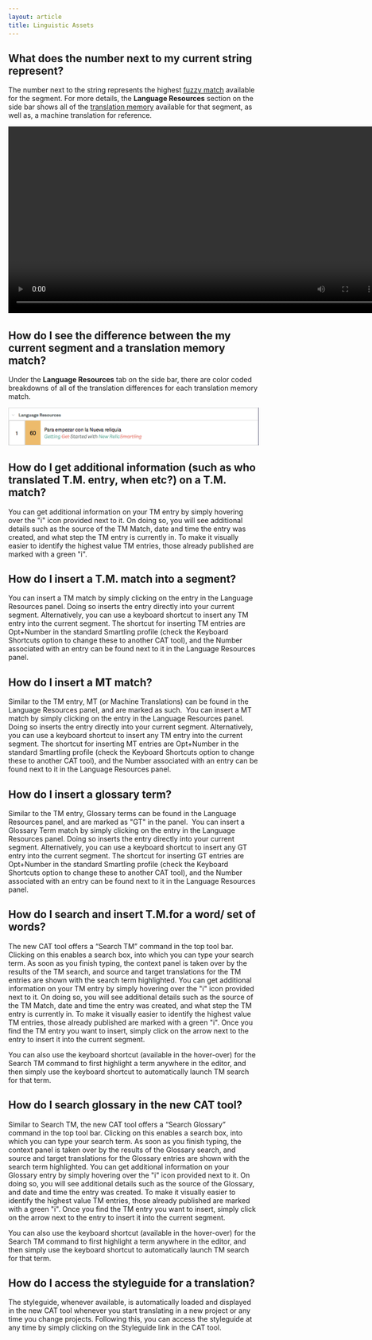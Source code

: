 ```yaml
---
layout: article
title: Linguistic Assets
---
```



## What does the number next to my current string represent?

The number next to the string represents the highest [fuzzy match](/knowledge-base/articles/fuzzy-match-estimates/) available for the segment. For more details, the **Language Resources** section on the side bar shows all of the [translation memory](/knowledge-base/articles/translation-memory/)&nbsp;available for that segment, as well as, a machine translation for reference.

<video width="750" src="/uploads/TI-NEXT-VIDEOS/side bar TM details.mp4" autoplay="" loop="loop">&nbsp;</video>

## How do I see the difference between the my current segment and a translation memory match?

Under the **Language Resources**&nbsp;tab on the side bar, there are color coded breakdowns of all of the translation differences for each translation memory match.

![](/uploads/versions/cross-out---x----560-84x---.png)

## How do I get additional information (such as who translated T.M. entry, when etc?) on a T.M. match?

You can get additional information on your TM entry by simply hovering over the "i" icon provided next to it. On doing so, you will see additional details such as the source of the TM Match, date and time the entry was created, and what step the TM entry is currently in. To make it visually easier to identify the highest value TM entries, those already published are marked with a green "i".

## How do I insert a T.M. match into a segment?

You can insert a TM match by simply clicking on the entry in the Language Resources panel. Doing so inserts the entry directly into your current segment. Alternatively, you can use a keyboard shortcut to insert any TM entry into the current segment. The shortcut for inserting TM entries are Opt+Number in the standard Smartling profile (check the Keyboard Shortcuts option to change these to another CAT tool), and the Number associated with an entry can be found next to it in the Language Resources panel.

## How do I insert a MT match?

Similar to the TM entry, MT (or Machine Translations) can be found in the Language Resources panel, and are marked as such. &nbsp;You can insert a MT match by simply clicking on the entry in the Language Resources panel. Doing so inserts the entry directly into your current segment. Alternatively, you can use a keyboard shortcut to insert any TM entry into the current segment. The shortcut for inserting MT entries are Opt+Number in the standard Smartling profile (check the Keyboard Shortcuts option to change these to another CAT tool), and the Number associated with an entry can be found next to it in the Language Resources panel.

## How do I insert a glossary term?

Similar to the TM entry, Glossary terms can be found in the Language Resources panel, and are marked as "GT" in the panel. &nbsp;You can insert a Glossary Term match by simply clicking on the entry in the Language Resources panel. Doing so inserts the entry directly into your current segment. Alternatively, you can use a keyboard shortcut to insert any GT entry into the current segment. The shortcut for inserting GT entries are Opt+Number in the standard Smartling profile (check the Keyboard Shortcuts option to change these to another CAT tool), and the Number associated with an entry can be found next to it in the Language Resources panel.

## How do I search and insert T.M.for a word/ set of words?

The new CAT tool offers a “Search TM” command in the top tool bar. Clicking on this enables a search box, into which you can type your search term. As soon as you finish typing, the context panel is taken over by the results of the TM search, and source and target translations for the TM entries are shown with the search term highlighted. You can get additional information on your TM entry by simply hovering over the "i" icon provided next to it. On doing so, you will see additional details such as the source of the TM Match, date and time the entry was created, and what step the TM entry is currently in. To make it visually easier to identify the highest value TM entries, those already published are marked with a green "i". Once you find the TM entry you want to insert, simply click on the arrow next to the entry to insert it into the current segment.

You can also use the keyboard shortcut (available in the hover-over) for the Search TM command to first highlight a term anywhere in the editor, and then simply use the keyboard shortcut to automatically launch TM search for that term.

## How do I search glossary in the new CAT tool?

Similar to Search TM, the new CAT tool offers a “Search Glossary” command in the top tool bar. Clicking on this enables a search box, into which you can type your search term. As soon as you finish typing, the context panel is taken over by the results of the Glossary search, and source and target translations for the Glossary entries are shown with the search term highlighted. You can get additional information on your Glossary entry by simply hovering over the "i" icon provided next to it. On doing so, you will see additional details such as the source of the Glossary, and date and time the entry was created. To make it visually easier to identify the highest value TM entries, those already published are marked with a green "i". Once you find the TM entry you want to insert, simply click on the arrow next to the entry to insert it into the current segment.

You can also use the keyboard shortcut (available in the hover-over) for the Search TM command to first highlight a term anywhere in the editor, and then simply use the keyboard shortcut to automatically launch TM search for that term.

## How do I access the styleguide for a translation?

The styleguide, whenever available, is automatically loaded and displayed in the new CAT tool whenever you start translating in a new project or any time you change projects. Following this, you can access the styleguide at any time by simply clicking on the Styleguide link in the CAT tool.